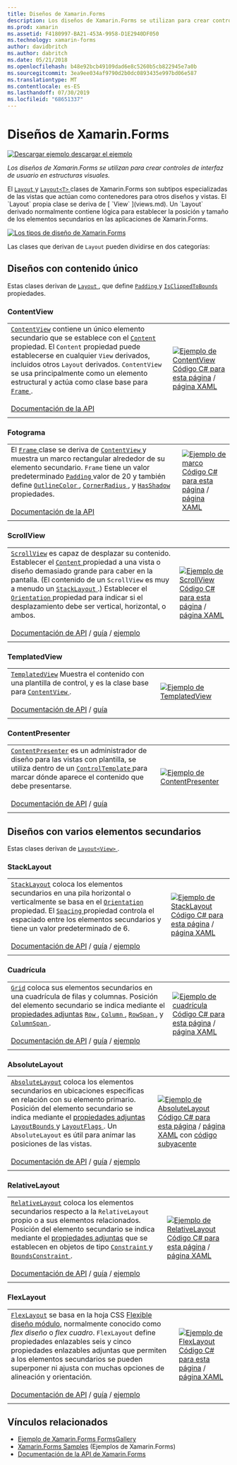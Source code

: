 ```yaml
---
title: Diseños de Xamarin.Forms
description: Los diseños de Xamarin.Forms se utilizan para crear controles de interfaz de usuario en estructuras visuales. En este artículo se enumera los diseños que se incluye en Xamarin.Forms.
ms.prod: xamarin
ms.assetid: F4180997-BA21-453A-9958-D1E2940DF050
ms.technology: xamarin-forms
author: davidbritch
ms.author: dabritch
ms.date: 05/21/2018
ms.openlocfilehash: b48e92bcb49109dad6e8c5260b5cb822945e7a0b
ms.sourcegitcommit: 3ea9ee034af9790d2b0dc0893435e997bd06e587
ms.translationtype: MT
ms.contentlocale: es-ES
ms.lasthandoff: 07/30/2019
ms.locfileid: "68651337"
---
```

# <a name="xamarinforms-layouts"></a>Diseños de Xamarin.Forms

[![Descargar ejemplo](~/media/shared/download.png) descargar el ejemplo](https://docs.microsoft.com/samples/xamarin/xamarin-forms-samples/formsgallery)

_Los diseños de Xamarin.Forms se utilizan para crear controles de interfaz de usuario en estructuras visuales._

El [ `Layout` ](xref:Xamarin.Forms.Layout) y [ `Layout<T>` ](xref:Xamarin.Forms.Layout`1) clases de Xamarin.Forms son subtipos especializadas de las vistas que actúan como contenedores para otros diseños y vistas. El `Layout` propia clase se deriva de [ `View` ](views.md). Un `Layout` derivado normalmente contiene lógica para establecer la posición y tamaño de los elementos secundarios en las aplicaciones de Xamarin.Forms.

[![Los tipos de diseño de Xamarin.Forms](layouts-images/layouts-sml.png "los tipos de diseño de Xamarin.Forms")](layouts-images/layouts.png#lightbox "los tipos de diseño de Xamarin.Forms")

Las clases que derivan de `Layout` pueden dividirse en dos categorías:

## <a name="layouts-with-single-content"></a>Diseños con contenido único

Estas clases derivan de [ `Layout` ](xref:Xamarin.Forms.Layout), que define [ `Padding` ](xref:Xamarin.Forms.Layout.Padding) y [ `IsClippedToBounds` ](xref:Xamarin.Forms.Layout.IsClippedToBounds) propiedades.

<a name="contentView" />

### <a name="contentview"></a>ContentView

|     |     |
| --- | --- |
| [`ContentView`](xref:Xamarin.Forms.ContentView) contiene un único elemento secundario que se establece con el [ `Content` ](xref:Xamarin.Forms.ContentView.Content) propiedad. El `Content` propiedad puede establecerse en cualquier `View` derivados, incluidos otros `Layout` derivados. `ContentView` se usa principalmente como un elemento estructural y actúa como clase base para [ `Frame` ](#frame).<br /><br />[Documentación de la API](xref:Xamarin.Forms.ContentView) | [![Ejemplo de ContentView](layouts-images/ContentView.png "ContentView ejemplo")](layouts-images/ContentView-Large.png#lightbox "ContentView ejemplo")<br />[Código C# para esta página](https://github.com/xamarin/xamarin-forms-samples/blob/master/FormsGallery/FormsGallery/FormsGallery/CodeExamples/ContentViewDemoPage.cs) / [página XAML](https://github.com/xamarin/xamarin-forms-samples/blob/master/FormsGallery/FormsGallery/FormsGallery/XamlExamples/ContentViewDemoPage.xaml) |
|     |     |

<a named="frame" />

### <a name="frame"></a>Fotograma

|     |     |
| --- | --- |
| El [ `Frame` ](xref:Xamarin.Forms.Frame) clase se deriva de [ `ContentView` ](#contentView) y muestra un marco rectangular alrededor de su elemento secundario. `Frame` tiene un valor predeterminado [ `Padding` ](xref:Xamarin.Forms.Layout.Padding) valor de 20 y también define [ `OutlineColor` ](xref:Xamarin.Forms.Frame.OutlineColor), [ `CornerRadius` ](xref:Xamarin.Forms.Frame.CornerRadius), y [ `HasShadow` ](xref:Xamarin.Forms.Frame.HasShadow)propiedades.<br /><br />[Documentación de la API](xref:Xamarin.Forms.Frame) | [![Ejemplo de marco](layouts-images/Frame.png "fotogramas en el ejemplo se")](layouts-images/Frame-Large.png#lightbox "ejemplo de marco")<br />[Código C# para esta página](https://github.com/xamarin/xamarin-forms-samples/blob/master/FormsGallery/FormsGallery/FormsGallery/CodeExamples/FrameDemoPage.cs) / [página XAML](https://github.com/xamarin/xamarin-forms-samples/blob/master/FormsGallery/FormsGallery/FormsGallery/XamlExamples/FrameDemoPage.xaml) |
|     |     |

<a name="scrollView" />

### <a name="scrollview"></a>ScrollView

|     |     |
| --- | --- |
| [`ScrollView`](xref:Xamarin.Forms.ScrollView) es capaz de desplazar su contenido. Establecer el [ `Content` ](xref:Xamarin.Forms.ScrollView.Content) propiedad a una vista o diseño demasiado grande para caber en la pantalla. (El contenido de un `ScrollView` es muy a menudo un [ `StackLayout` ](#stackLayout).) Establecer el [ `Orientation` ](xref:Xamarin.Forms.ScrollView.Orientation) propiedad para indicar si el desplazamiento debe ser vertical, horizontal, o ambos.<br /><br />[Documentación de API](xref:Xamarin.Forms.ScrollView) / [guía](~/xamarin-forms/user-interface/layouts/scroll-view.md) / [ejemplo](https://docs.microsoft.com/samples/xamarin/xamarin-forms-samples/userinterface-layout) | [![Ejemplo de ScrollView](layouts-images/ScrollView.png "ejemplo ScrollView")](layouts-images/ScrollView-Large.png#lightbox "ejemplo ScrollView")<br />[Código C# para esta página](https://github.com/xamarin/xamarin-forms-samples/blob/master/FormsGallery/FormsGallery/FormsGallery/CodeExamples/ScrollViewDemoPage.cs) / [página XAML](https://github.com/xamarin/xamarin-forms-samples/blob/master/FormsGallery/FormsGallery/FormsGallery/XamlExamples/ScrollViewDemoPage.xaml) |
|     |     |

### <a name="templatedview"></a>TemplatedView

|     |     |
| --- | --- |
| [`TemplatedView`](xref:Xamarin.Forms.TemplatedView) Muestra el contenido con una plantilla de control, y es la clase base para [ `ContentView` ](#contentView).<br /><br />[Documentación de API](xref:Xamarin.Forms.TemplatedView) / [guía](~/xamarin-forms/app-fundamentals/templates/control-templates/index.md) | [![Ejemplo de TemplatedView](layouts-images/TemplatedView.png "TemplatedView ejemplo")](layouts-images/TemplatedView.png#lightbox "TemplatedView ejemplo") |
|     |     |

### <a name="contentpresenter"></a>ContentPresenter

|     |     |
| --- | --- |
| [`ContentPresenter`](xref:Xamarin.Forms.ContentPresenter) es un administrador de diseño para las vistas con plantilla, se utiliza dentro de un [ `ControlTemplate` ](xref:Xamarin.Forms.ControlTemplate) para marcar dónde aparece el contenido que debe presentarse.<br /><br />[Documentación de API](xref:Xamarin.Forms.ContentPresenter) / [guía](~/xamarin-forms/app-fundamentals/templates/control-templates/index.md) | [![Ejemplo de ContentPresenter](layouts-images/ContentPresenter.png "ejemplo ContentPresenter")](layouts-images/ContentPresenter.png#lightbox "ejemplo ContentPresenter") |
|     |     |

## <a name="layouts-with-multiple-children"></a>Diseños con varios elementos secundarios

Estas clases derivan de [ `Layout<View>` ](xref:Xamarin.Forms.Layout`1).

<a name="stackLayout" />

### <a name="stacklayout"></a>StackLayout

|     |     |
| --- | --- |
| [`StackLayout`](xref:Xamarin.Forms.StackLayout) coloca los elementos secundarios en una pila horizontal o verticalmente se basa en el [ `Orientation` ](xref:Xamarin.Forms.StackLayout.Orientation) propiedad. El [ `Spacing` ](xref:Xamarin.Forms.StackLayout.Spacing) propiedad controla el espaciado entre los elementos secundarios y tiene un valor predeterminado de 6.<br /><br />[Documentación de API](xref:Xamarin.Forms.StackLayout) / [guía](~/xamarin-forms/user-interface/layouts/stack-layout.md) / [ejemplo](https://docs.microsoft.com/samples/xamarin/xamarin-forms-samples/userinterface-layout)| [![Ejemplo de StackLayout](layouts-images/StackLayout.png "StackLayout ejemplo")](layouts-images/StackLayout-Large.png#lightbox "StackLayout ejemplo")<br />[Código C# para esta página](https://github.com/xamarin/xamarin-forms-samples/blob/master/FormsGallery/FormsGallery/FormsGallery/CodeExamples/StackLayoutDemoPage.cs) / [página XAML](https://github.com/xamarin/xamarin-forms-samples/blob/master/FormsGallery/FormsGallery/FormsGallery/XamlExamples/StackLayoutDemoPage.xaml) |
|     |     |

<a name="grid" />

### <a name="grid"></a>Cuadrícula

|     |     |
| --- | --- |
| [`Grid`](xref:Xamarin.Forms.Grid) coloca sus elementos secundarios en una cuadrícula de filas y columnas. Posición del elemento secundario se indica mediante el [propiedades adjuntas](~/xamarin-forms/xaml/attached-properties.md) [ `Row` ](xref:Xamarin.Forms.Grid.RowProperty), [ `Column` ](xref:Xamarin.Forms.Grid.ColumnProperty), [ `RowSpan` ](xref:Xamarin.Forms.Grid.RowSpanProperty), y [ `ColumnSpan` ](xref:Xamarin.Forms.Grid.ColumnSpanProperty).<br /><br />[Documentación de API](xref:Xamarin.Forms.Grid) / [guía](~/xamarin-forms/user-interface/layouts/grid.md) / [ejemplo](https://docs.microsoft.com/samples/xamarin/xamarin-forms-samples/userinterface-layout) | [![Ejemplo de cuadrícula](layouts-images/Grid.png "ejemplo Grid")](layouts-images/Grid-Large.png#lightbox "ejemplo de cuadrícula")<br />[Código C# para esta página](https://github.com/xamarin/xamarin-forms-samples/blob/master/FormsGallery/FormsGallery/FormsGallery/CodeExamples/GridDemoPage.cs) / [página XAML](https://github.com/xamarin/xamarin-forms-samples/blob/master/FormsGallery/FormsGallery/FormsGallery/XamlExamples/GridDemoPage.xaml) |
|     |     |

### <a name="absolutelayout"></a>AbsoluteLayout

|     |     |
| --- | --- |
| [`AbsoluteLayout`](xref:Xamarin.Forms.AbsoluteLayout) coloca los elementos secundarios en ubicaciones específicas en relación con su elemento primario. Posición del elemento secundario se indica mediante el [propiedades adjuntas](~/xamarin-forms/xaml/attached-properties.md) [ `LayoutBounds` ](xref:Xamarin.Forms.AbsoluteLayout.LayoutBoundsProperty) y [ `LayoutFlags` ](xref:Xamarin.Forms.AbsoluteLayout.LayoutFlagsProperty). Un `AbsoluteLayout` es útil para animar las posiciones de las vistas.<br /><br />[Documentación de API](xref:Xamarin.Forms.AbsoluteLayout) / [guía](~/xamarin-forms/user-interface/layouts/absolute-layout.md) / [ejemplo](https://docs.microsoft.com/samples/xamarin/xamarin-forms-samples/userinterface-layout) | [![Ejemplo de AbsoluteLayout](layouts-images/AbsoluteLayout.png "AbsoluteLayout ejemplo")](layouts-images/AbsoluteLayout-Large.png#lightbox "ejemplo AbsoluteLayout")<br />[Código C# para esta página](https://github.com/xamarin/xamarin-forms-samples/blob/master/FormsGallery/FormsGallery/FormsGallery/CodeExamples/AbsoluteLayoutdDemoPage.cs) / [página XAML](https://github.com/xamarin/xamarin-forms-samples/blob/master/FormsGallery/FormsGallery/FormsGallery/XamlExamples/AbsoluteLayoutDemoPage.xaml) con [código subyacente](https://github.com/xamarin/xamarin-forms-samples/blob/master/FormsGallery/FormsGallery/FormsGallery/XamlExamples/AbsoluteLayoutDemoPage.xaml.cs) |
|     |     |

### <a name="relativelayout"></a>RelativeLayout

|     |     |
| --- | --- |
| [`RelativeLayout`](xref:Xamarin.Forms.RelativeLayout) coloca los elementos secundarios respecto a la `RelativeLayout` propio o a sus elementos relacionados. Posición del elemento secundario se indica mediante el [propiedades adjuntas](~/xamarin-forms/xaml/attached-properties.md) que se establecen en objetos de tipo [ `Constraint` ](xref:Xamarin.Forms.Constraint) y [ `BoundsConstraint` ](xref:Xamarin.Forms.Constraint).<br /><br />[Documentación de API](xref:Xamarin.Forms.RelativeLayout) / [guía](~/xamarin-forms/user-interface/layouts/relative-layout.md) / [ejemplo](https://docs.microsoft.com/samples/xamarin/xamarin-forms-samples/userinterface-layout) | [![Ejemplo de RelativeLayout](layouts-images/RelativeLayout.png "RelativeLayout ejemplo")](layouts-images/RelativeLayout-Large.png#lightbox "RelativeLayout ejemplo")<br />[Código C# para esta página](https://github.com/xamarin/xamarin-forms-samples/blob/master/FormsGallery/FormsGallery/FormsGallery/CodeExamples/RelativeLayoutDemoPage.cs) / [página XAML](https://github.com/xamarin/xamarin-forms-samples/blob/master/FormsGallery/FormsGallery/FormsGallery/XamlExamples/RelativeLayoutDemoPage.xaml) |
|     |     |

### <a name="flexlayout"></a>FlexLayout

|     |     |
| --- | --- |
| [`FlexLayout`](xref:Xamarin.Forms.FlexLayout) se basa en la hoja CSS [Flexible diseño módulo](http://www.w3.org/TR/css-flexbox-1/), normalmente conocido como _flex diseño_ o _flex cuadro_. `FlexLayout` define propiedades enlazables seis y cinco propiedades enlazables adjuntas que permiten a los elementos secundarios se pueden superponer ni ajusta con muchas opciones de alineación y orientación.<br /><br />[Documentación de API](xref:Xamarin.Forms.FlexLayout) / [guía](~/xamarin-forms/user-interface/layouts/flex-layout.md) / [ejemplo](https://docs.microsoft.com/samples/xamarin/xamarin-forms-samples/userinterface-flexlayoutdemos) | [![Ejemplo de FlexLayout](layouts-images/FlexLayout.png "FlexLayout ejemplo")](layouts-images/FlexLayout-Large.png#lightbox "FlexLayout ejemplo")<br />[Código C# para esta página](https://github.com/xamarin/xamarin-forms-samples/blob/master/FormsGallery/FormsGallery/FormsGallery/CodeExamples/FlexLayoutDemoPage.cs) / [página XAML](https://github.com/xamarin/xamarin-forms-samples/blob/master/FormsGallery/FormsGallery/FormsGallery/XamlExamples/FlexLayoutDemoPage.xaml) |
|     |     |

## <a name="related-links"></a>Vínculos relacionados

- [Ejemplo de Xamarin.Forms FormsGallery](https://docs.microsoft.com/samples/xamarin/xamarin-forms-samples/formsgallery)
- [Xamarin.Forms Samples](https://docs.microsoft.com/samples/browse/?products=xamarin&term=Xamarin.Forms) (Ejemplos de Xamarin.Forms)
- [Documentación de la API de Xamarin.Forms](https://docs.microsoft.com/dotnet/api/xamarin.forms?view=xamarin-forms)
